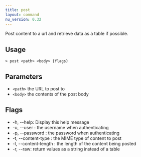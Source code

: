 ```yaml
---
title: post
layout: command
nu_version: 0.32
---
```

Post content to a url and retrieve data as a table if possible.

## Usage
```shell
> post <path> <body> {flags} 
 ```

## Parameters
* `<path>` the URL to post to
* `<body>` the contents of the post body

## Flags
* -h, --help: Display this help message
* -u, --user <any>: the username when authenticating
* -p, --password <any>: the password when authenticating
* -t, --content-type <any>: the MIME type of content to post
* -l, --content-length <any>: the length of the content being posted
* -r, --raw: return values as a string instead of a table

